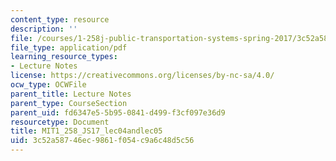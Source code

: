 ```yaml
---
content_type: resource
description: ''
file: /courses/1-258j-public-transportation-systems-spring-2017/3c52a58746ec9861f054c9a6c48d5c56_MIT1_258JS17_lec04and05.pdf
file_type: application/pdf
learning_resource_types:
- Lecture Notes
license: https://creativecommons.org/licenses/by-nc-sa/4.0/
ocw_type: OCWFile
parent_title: Lecture Notes
parent_type: CourseSection
parent_uid: fd6347e5-5b95-0841-d499-f3cf097e36d9
resourcetype: Document
title: MIT1_258_JS17_lec04andlec05
uid: 3c52a587-46ec-9861-f054-c9a6c48d5c56
---
```


